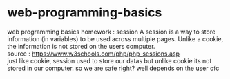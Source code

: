 # web-programming-basics
web programming basics homework : session
A session is a way to store information (in variables) to be used across multiple pages.
Unlike a cookie, the information is not stored on the users computer.<br>
source : https://www.w3schools.com/php/php_sessions.asp<br>
just like cookie, session used to store our datas but unlike cookie its not stored in our computer. so we are safe right? well depends on the user ofc
